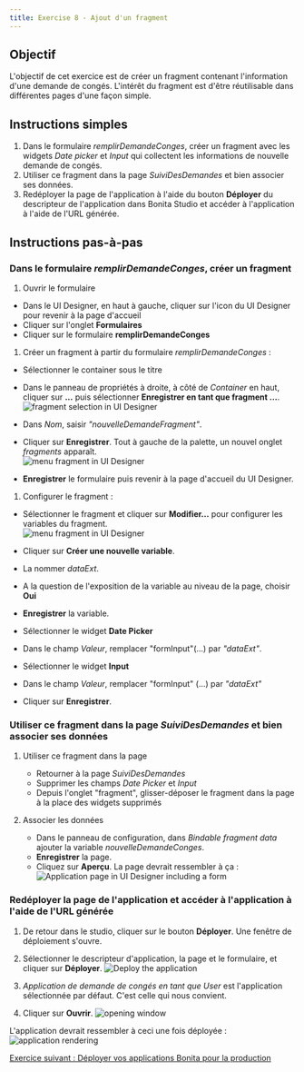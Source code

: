 ```yaml
---
title: Exercise 8 - Ajout d'un fragment
---
```


## Objectif

L'objectif de cet exercice est de créer un fragment contenant l'information d'une demande de congés. L'intérêt du fragment est d'être réutilisable dans différentes pages d'une façon simple.

## Instructions simples

1. Dans le formulaire *remplirDemandeConges*, créer un fragment avec les widgets *Date picker* et *Input* qui collectent les informations de nouvelle demande de congés. 
1. Utiliser ce fragment dans la page *SuiviDesDemandes* et bien associer ses données.
1. Redéployer la page de l'application à l'aide du bouton **Déployer** du descripteur de l'application dans Bonita Studio et accéder à l'application à l'aide de l'URL générée.

## Instructions pas-à-pas
   
### Dans le formulaire *remplirDemandeConges*, créer un fragment

 1. Ouvrir le formulaire
   - Dans le UI Designer, en haut à gauche, cliquer sur l'icon du UI Designer pour revenir à la page d'accueil
   - Cliquer sur l'onglet **Formulaires**
   - Cliquer sur le formulaire **remplirDemandeConges**

 1. Créer un fragment à partir du formulaire *remplirDemandeConges* :
   - Sélectionner le container sous le titre
   - Dans le panneau de propriétés à droite, à côté de *Container* en haut, cliquer sur **...** puis sélectionner **Enregistrer en tant que fragment ...**.  
     ![fragment selection in UI Designer](images/ex08/ex08_03.png)
 
   - Dans *Nom*, saisir *"nouvelleDemandeFragment"*.
   - Cliquer sur **Enregistrer**. 
     Tout à gauche de la palette, un nouvel onglet *fragments* apparaît.  
  ![menu fragment in UI Designer](images/ex08/ex08_04.png)
   
   - **Enregistrer** le formulaire puis revenir à la page d'accueil du UI Designer.  
   
 1. Configurer le fragment :
   - Sélectionner le fragment et cliquer sur **Modifier...** pour configurer les variables du fragment.  
     ![menu fragment in UI Designer](images/ex08/ex08_05.png)

   - Cliquer sur **Créer une nouvelle variable**.
   - La nommer *dataExt*.
   - A la question de l'exposition de la variable au niveau de la page, choisir **Oui**
   - **Enregistrer** la variable. 
   - Sélectionner le widget **Date Picker**
   - Dans le champ *Valeur*, remplacer "formInput"(...) par *"dataExt"*. 
   - Sélectionner le widget **Input**
   - Dans le champ *Valeur*, remplacer "formInput" (...) par *"dataExt"* 
   - Cliquer sur **Enregistrer**.

### Utiliser ce fragment dans la page *SuiviDesDemandes* et bien associer ses données

 1. Utiliser ce fragment dans la page
    - Retourner à la page *SuiviDesDemandes*
    - Supprimer les champs *Date Picker* et *Input*
    - Depuis l'onglet "fragment", glisser-déposer le fragment dans la page à la place des widgets supprimés
 
 1. Associer les données  
    - Dans le panneau de configuration, dans *Bindable fragment data* ajouter la variable *nouvelleDemandeConges*.
    - **Enregistrer** la page.
    - Cliquez sur **Aperçu**.
      La page devrait ressembler à ça :
     ![Application page in UI Designer including a form](images/ex08/ex08_06.png)
   
### Redéployer la page de l'application et accéder à l'application à l'aide de l'URL générée

 1. De retour dans le studio, cliquer sur le bouton **Déployer**.
    Une fenêtre de déploiement s'ouvre. 
 1. Sélectionner le descripteur d'application, la page et le formulaire, et cliquer sur **Déployer**. 
     ![Deploy the application](images/ex08/ex08_07.png)
   
 1. *Application de demande de congés en tant que User* est l'application sélectionnée par défaut. C'est celle qui nous convient.
 1. Cliquer sur **Ouvrir**.
     ![opening window](images/ex08/ex08_08.png)

   L'application devrait ressembler à ceci une fois déployée :
     ![application rendering](images/ex06/ex6_08.png)   

[Exercice suivant : Déployer vos applications Bonita pour la production ](09-Déploiement.md)


